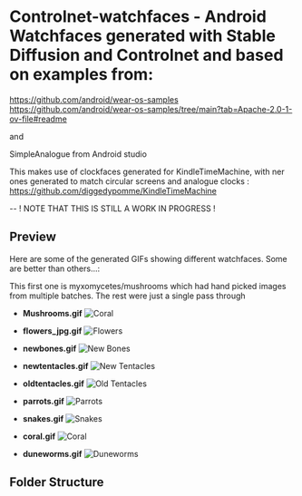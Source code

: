 # Controlnet-watchfaces - Android Watchfaces generated with Stable Diffusion and Controlnet and based on examples from:
https://github.com/android/wear-os-samples
https://github.com/android/wear-os-samples/tree/main?tab=Apache-2.0-1-ov-file#readme

and

SimpleAnalogue from Android studio

This makes use of clockfaces generated for KindleTimeMachine, with ner ones generated to match circular screens and analogue clocks : https://github.com/diggedypomme/KindleTimeMachine

-- 
 ! NOTE THAT THIS IS STILL A WORK IN PROGRESS !


## Preview

Here are some of the generated GIFs showing different watchfaces. Some are better than others...:


This first one is myxomycetes/mushrooms which had hand picked images from multiple batches. The rest were just a single pass through
- **Mushrooms.gif**
    ![Coral](./gifs/coolmushrooms.gif)


- **flowers_jpg.gif**
    ![Flowers](./gifs/flowers_jpg.gif)

- **newbones.gif**
    ![New Bones](./gifs/newbones.gif)

- **newtentacles.gif**
    ![New Tentacles](./gifs/newtentacles.gif)

- **oldtentacles.gif**
    ![Old Tentacles](./gifs/oldtentacles.gif)

- **parrots.gif**
    ![Parrots](./gifs/parrots.gif)

- **snakes.gif**
    ![Snakes](./gifs/snakes.gif)


- **coral.gif**
    ![Coral](./gifs/coral.gif)

- **duneworms.gif**
    ![Duneworms](./gifs/duneworms.gif)

## Folder Structure

